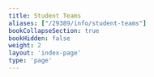 ```yaml
---
title: Student Teams
aliases: ["/29389/info/student-teams"]
bookCollapseSection: true
bookHidden: false
weight: 2
layout: 'index-page'
type: 'page'
---
```

